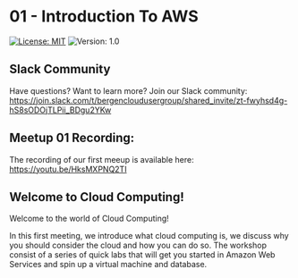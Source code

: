 # 01 - Introduction To AWS
[![License: MIT](https://img.shields.io/badge/License-MIT-yellow.svg)](https://opensource.org/licenses/MIT) ![Version: 1.0](https://img.shields.io/static/v1?label=Version&message=1.0&color=GREEN)

## Slack Community
Have questions? Want to learn more? Join our Slack community:
https://join.slack.com/t/bergencloudusergroup/shared_invite/zt-fwyhsd4g-hS8sODOjTLPii_BDgu2YKw

## Meetup 01 Recording:
The recording of our first meeup is available here:
https://youtu.be/HksMXPNQ2TI

## Welcome to Cloud Computing!
Welcome to the world of Cloud Computing!

In this first meeting, we introduce what cloud computing is, we discuss why you should consider the cloud and how you can do so. The workshop consist of a series of quick labs that will get you started in Amazon Web Services and spin up a virtual machine and database.
